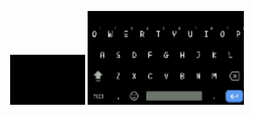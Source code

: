 <p align="center">
<a href="http://github.com/adithziva"><img title="IMG" src="img/5.gif" width="120" height="80"></a>
<a href="http://github.com/adithziva"><img title="IMG" src="img/7.gif" width="250" height="150"></a>
</p>
